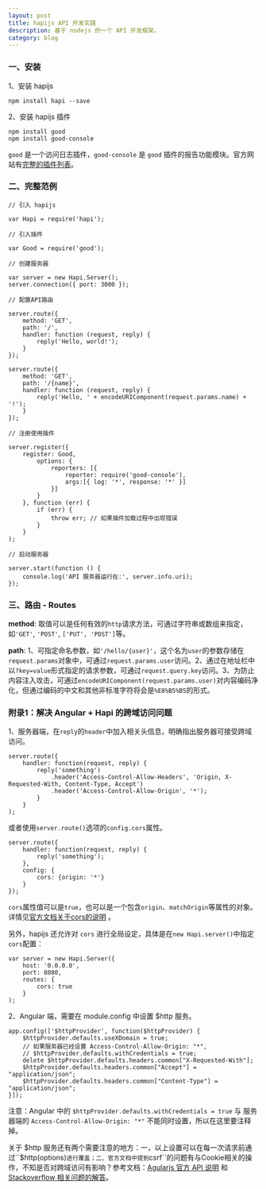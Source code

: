 ```yaml
---
layout: post
title: hapijs API 开发实践
description: 基于 nodejs 的一个 API 开发框架。
category: blog
---
```


### 一、安装

1、安装 hapijs

    npm install hapi --save
    
2、安装 hapijs 插件

    npm install good
    npm install good-console
    
``good`` 是一个访问日志插件，``good-console`` 是 ``good`` 插件的报告功能模块。官方网站有[完整的插件列表](http://hapijs.com/plugins)。
    
### 二、完整范例

    // 引入 hapijs
     
    var Hapi = require('hapi');
     
    // 引入插件
     
    var Good = require('good');
     
    // 创建服务器
     
    var server = new Hapi.Server();
    server.connection({ port: 3000 });
     
    // 配置API路由
     
    server.route({
        method: 'GET',
        path: '/',
        handler: function (request, reply) {
            reply('Hello, world!');
        }
    });
     
    server.route({
        method: 'GET',
        path: '/{name}',
        handler: function (request, reply) {
            reply('Hello, ' + encodeURIComponent(request.params.name) + '!');
        }
    });
     
    // 注册使用插件
     
    server.register({
        register: Good,
            options: {
                reporters: [{
                    reporter: require('good-console'),
                    args:[{ log: '*', response: '*' }]
                }]
            }
        }, function (err) {
            if (err) {
                throw err; // 如果插件加载过程中出现错误
            }
        }
    );
     
    // 启动服务器
     
    server.start(function () {
        console.log('API 服务器运行在:', server.info.uri);
    });

### 三、路由 - Routes

**method**: 取值可以是任何有效的``http``请求方法，可通过字符串或数组来指定，如``'GET'``, ``'POST'``, ``['PUT', 'POST']``等。

**path**: 1、可指定命名参数，如``'/hello/{user}'``，这个名为``user``的参数存储在``request.params``对象中，可通过``request.params.user``访问。2、通过在地址栏中以``?key=value``形式指定的请求参数，可通过``request.query.key``访问。3、为防止内容注入攻击，可通过``encodeURIComponent(request.params.user)``对内容编码净化，但通过编码的中文和其他非标准字符将会是``%E8%B5%B5``的形式。

### 附录1：解决 Angular + Hapi 的跨域访问问题

1、服务器端，在``reply``的``header``中加入相关头信息，明确指出服务器可接受跨域访问。

    server.route({
        handler: function(request, reply) {
            reply('something')
                .header('Access-Control-Allow-Headers', 'Origin, X-Requested-With, Content-Type, Accept')
                .header('Access-Control-Allow-Origin', '*');
            }
        }
    );
    
或者使用``server.route()``选项的``config.cors``属性。

    server.route({
        handler: function(request, reply) {
            reply('something');
        },
        config: {
            cors: {origin: '*'}
        }
    });
    
``cors``属性值可以是``true``，也可以是一个包含``origin``、``matchOrigin``等属性的对象。详情见[官方文档关于cors的说明](http://hapijs.com/api#route-options) 。
    
另外，hapijs 还允许对 ``cors`` 进行全局设定，具体是在``new Hapi.server()``中指定``cors``配置：

    var server = new Hapi.Server({
        host: '0.0.0.0',
        port: 8080,
        routes: {
            cors: true
        }
    );

2、Angular 端，需要在 module.config 中设置 $http 服务。

    app.config(['$httpProvider', function($httpProvider) {
        $httpProvider.defaults.useXDomain = true;
        // 如果服务器已经设置 Access-Control-Allow-Origin: "*",
        // $httpProvider.defaults.withCredentials = true;
        delete $httpProvider.defaults.headers.common["X-Requested-With"];
        $httpProvider.defaults.headers.common["Accept"] = "application/json";
        $httpProvider.defaults.headers.common["Content-Type"] = "application/json";
    }]);
    
注意：Angular 中的 ``$httpProvider.defaults.withCredentials = true`` 与 服务器端的 ``Access-Control-Allow-Origin: "*"`` 不能同时设置，所以在这里要注释掉。

关于 $http 服务还有两个需要注意的地方：一，以上设置可以在每一次请求前通过``$http(options)``进行覆盖；二、官方文档中提到``csrf``的问题有与Cookie相关的操作，不知是否对跨域访问有影响？参考文档：[Agularjs 官方 API 说明](https://docs.angularjs.org/api/ng/service/$http) 和 [Stackoverflow 相关问题的解答](http://stackoverflow.com/questions/17289195/angularjs-post-data-to-external-rest-api)。